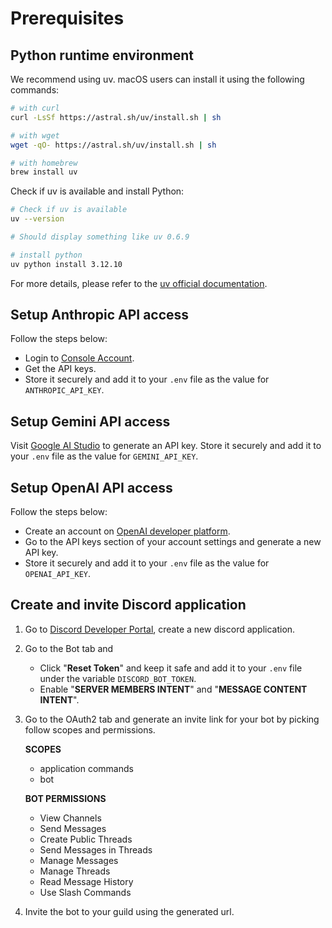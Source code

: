 # Prerequisites

## Python runtime environment

We recommend using uv. macOS users can install it using the following commands:

```bash
# with curl
curl -LsSf https://astral.sh/uv/install.sh | sh

# with wget
wget -qO- https://astral.sh/uv/install.sh | sh

# with homebrew
brew install uv
```

Check if uv is available and install Python:

```bash
# Check if uv is available
uv --version

# Should display something like uv 0.6.9

# install python
uv python install 3.12.10
```

For more details, please refer to the [uv official documentation](https://docs.astral.sh/uv/).

## Setup Anthropic API access

Follow the steps below:

- Login to [Console Account](https://console.anthropic.com/login).
- Get the API keys.
- Store it securely and add it to your `.env` file as the value for `ANTHROPIC_API_KEY`.


## Setup Gemini API access

Visit [Google AI Studio](https://aistudio.google.com/prompts/new_chat) to generate an API key.
Store it securely and add it to your `.env` file as the value for `GEMINI_API_KEY`.


## Setup OpenAI API access

Follow the steps below:

- Create an account on [OpenAI developer platform](https://platform.openai.com/docs/overview).
- Go to the API keys section of your account settings and generate a new API key.
- Store it securely and add it to your `.env` file as the value for `OPENAI_API_KEY`.

## Create and invite Discord application

1. Go to [Discord Developer Portal](https://discord.com/developers/bots), create a new discord application.

2. Go to the Bot tab and
   - Click "**Reset Token**" and keep it safe and add it to your `.env` file under the variable `DISCORD_BOT_TOKEN`.
   - Enable "**SERVER MEMBERS INTENT**" and "**MESSAGE CONTENT INTENT**".

3. Go to the OAuth2 tab and generate an invite link for your bot by picking follow scopes and permissions.

    **SCOPES**
    - application commands
    - bot

    **BOT PERMISSIONS**
    - View Channels
    - Send Messages
    - Create Public Threads
    - Send Messages in Threads
    - Manage Messages
    - Manage Threads
    - Read Message History
    - Use Slash Commands

4. Invite the bot to your guild using the generated url.
